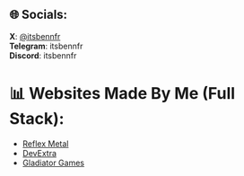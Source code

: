## 🌐 Socials:
**X**: [@itsbennfr](https://x.com/itsbennfr)<br/>
**Telegram**: itsbennfr<br/>
**Discord**: itsbennfr<br/>

# 📊 Websites Made By Me (Full Stack):
- [Reflex Metal](https://reflexmetal.com)
- [DevExtra](https://devextra.dev)
- [Gladiator Games](https://gladiatorgames.xyz)
